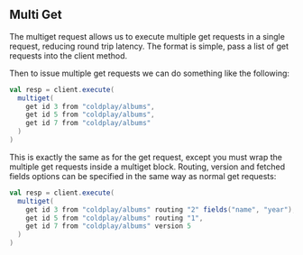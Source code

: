 ## Multi Get

The multiget request allows us to execute multiple get requests in a single request, reducing round trip latency.
The format is simple, pass a list of get requests into the client method.

Then to issue multiple get requests we can do something like the following:

```scala
val resp = client.execute(
  multiget(
    get id 3 from "coldplay/albums",
    get id 5 from "coldplay/albums",
    get id 7 from "coldplay/albums"
  )
)
```

This is exactly the same as for the get request, except you must wrap the multiple get requests inside a multiget
block. Routing, version and fetched fields options can be specified in the same way as normal get requests:

```scala
val resp = client.execute(
  multiget(
    get id 3 from "coldplay/albums" routing "2" fields("name", "year"),
    get id 5 from "coldplay/albums" routing "1",
    get id 7 from "coldplay/albums" version 5
  )
)
```
